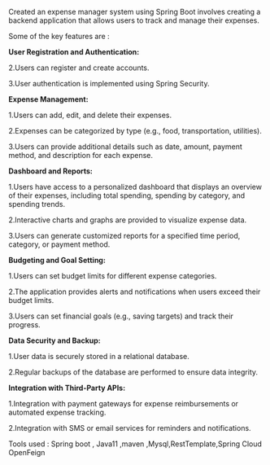 Created an expense manager system using Spring Boot involves creating a backend application that allows users to track and manage their expenses.

Some of the key features are :

**User Registration and Authentication:**

2.Users can register and create accounts.

3.User authentication is implemented using Spring Security.

**Expense Management:**

1.Users can add, edit, and delete their expenses.

2.Expenses can be categorized by type (e.g., food, transportation, utilities).

3.Users can provide additional details such as date, amount, payment method, and description for each expense.

**Dashboard and Reports:**

1.Users have access to a personalized dashboard that displays an overview of their expenses, including total spending, spending by category, and spending trends.

2.Interactive charts and graphs are provided to visualize expense data.

3.Users can generate customized reports for a specified time period, category, or payment method.

**Budgeting and Goal Setting:**

1.Users can set budget limits for different expense categories.

2.The application provides alerts and notifications when users exceed their budget limits.

3.Users can set financial goals (e.g., saving targets) and track their progress.

**Data Security and Backup:**

1.User data is securely stored in a relational database.

2.Regular backups of the database are performed to ensure data integrity.

**Integration with Third-Party APIs:**

1.Integration with payment gateways for expense reimbursements or automated expense tracking.

2.Integration with SMS or email services for reminders and notifications.

Tools used : Spring boot , Java11 ,maven ,Mysql,RestTemplate,Spring Cloud OpenFeign
